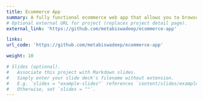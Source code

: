 ```yaml
---
title: Ecommerce App
summary: A fully functional ecommerce web app that allows you to browse through different products, add the products you like to your cart and buy what you like by entering your details, selecting your shipping and paying with Stripe. Uses Next.JS, React.JS, Stripe, Sanity.
# Optional external URL for project (replaces project detail page).
external_link: 'https://github.com/metabiswadeep/ecommerce-app'

links:
url_code: 'https://github.com/metabiswadeep/ecommerce-app'

weight: 10

# Slides (optional).
#   Associate this project with Markdown slides.
#   Simply enter your slide deck's filename without extension.
#   E.g. `slides = "example-slides"` references `content/slides/example-slides.md`.
#   Otherwise, set `slides = ""`.
---
```

